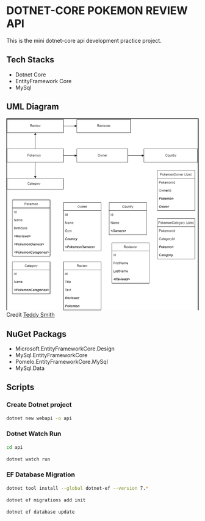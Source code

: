 # DOTNET-CORE POKEMON REVIEW API

This is the mini dotnet-core api development practice project.

## Tech Stacks

- Dotnet Core
- EntityFramework Core
- MySql

## UML Diagram

![UML](examples/UML.png)
Credit [Teddy Smith](https://www.youtube.com/watch?v=_8nLSsK5NDo&list=PL82C6-O4XrHdiS10BLh23x71ve9mQCln0&index=2)

## NuGet Packags

- Microsoft.EntityFrameworkCore.Design
- MySql.EntityFrameworkCore
- Pomelo.EntityFrameworkCore.MySql
- MySql.Data

## Scripts

### Create Dotnet project

```bash
dotnet new webapi -o api
```

### Dotnet Watch Run

```bash
cd api
```

```bash
dotnet watch run
```

### EF Database Migration

```bash
dotnet tool install --global dotnet-ef --version 7.*
```

```bash
dotnet ef migrations add init
```

```bash
dotnet ef database update
```
